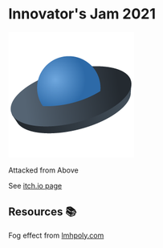 # Innovator's Jam 2021

![logo](https://raw.githubusercontent.com/Zeyu-Li/innovator-jam-2021/main/When%20Birds%20Attack/Assets/Sprites/logo.png)

Attacked from Above

See [itch.io page](https://itch.io/jam/ij2021)

## Resources 📚

Fog effect from [lmhpoly.com](https://www.lmhpoly.com/tutorials/unity-urp-tutorial-orthographic-fog-plane-shader)

